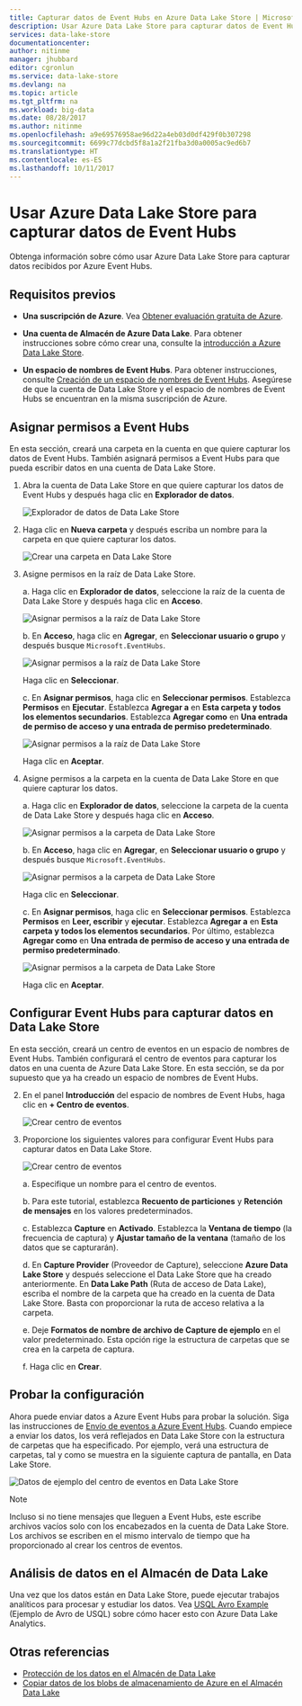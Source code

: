 ```yaml
---
title: Capturar datos de Event Hubs en Azure Data Lake Store | Microsoft Docs
description: Usar Azure Data Lake Store para capturar datos de Event Hubs
services: data-lake-store
documentationcenter: 
author: nitinme
manager: jhubbard
editor: cgronlun
ms.service: data-lake-store
ms.devlang: na
ms.topic: article
ms.tgt_pltfrm: na
ms.workload: big-data
ms.date: 08/28/2017
ms.author: nitinme
ms.openlocfilehash: a9e69576958ae96d22a4eb03d0df429f0b307298
ms.sourcegitcommit: 6699c77dcbd5f8a1a2f21fba3d0a0005ac9ed6b7
ms.translationtype: HT
ms.contentlocale: es-ES
ms.lasthandoff: 10/11/2017
---
```

# <a name="use-azure-data-lake-store-to-capture-data-from-event-hubs"></a>Usar Azure Data Lake Store para capturar datos de Event Hubs

Obtenga información sobre cómo usar Azure Data Lake Store para capturar datos recibidos por Azure Event Hubs.

## <a name="prerequisites"></a>Requisitos previos

* **Una suscripción de Azure**. Vea [Obtener evaluación gratuita de Azure](https://azure.microsoft.com/pricing/free-trial/).

* **Una cuenta de Almacén de Azure Data Lake**. Para obtener instrucciones sobre cómo crear una, consulte la [introducción a Azure Data Lake Store](data-lake-store-get-started-portal.md).

*  **Un espacio de nombres de Event Hubs**. Para obtener instrucciones, consulte [Creación de un espacio de nombres de Event Hubs](../event-hubs/event-hubs-create.md#create-an-event-hubs-namespace). Asegúrese de que la cuenta de Data Lake Store y el espacio de nombres de Event Hubs se encuentran en la misma suscripción de Azure.


## <a name="assign-permissions-to-event-hubs"></a>Asignar permisos a Event Hubs

En esta sección, creará una carpeta en la cuenta en que quiere capturar los datos de Event Hubs. También asignará permisos a Event Hubs para que pueda escribir datos en una cuenta de Data Lake Store. 

1. Abra la cuenta de Data Lake Store en que quiere capturar los datos de Event Hubs y después haga clic en **Explorador de datos**.

    ![Explorador de datos de Data Lake Store](./media/data-lake-store-archive-eventhub-capture/data-lake-store-open-data-explorer.png "Explorador de datos de Data Lake Store")

2.  Haga clic en **Nueva carpeta** y después escriba un nombre para la carpeta en que quiere capturar los datos.

    ![Crear una carpeta en Data Lake Store](./media/data-lake-store-archive-eventhub-capture/data-lake-store-create-new-folder.png "Crear una carpeta en Data Lake Store")

3. Asigne permisos en la raíz de Data Lake Store. 

    a. Haga clic en **Explorador de datos**, seleccione la raíz de la cuenta de Data Lake Store y después haga clic en **Acceso**.

    ![Asignar permisos a la raíz de Data Lake Store](./media/data-lake-store-archive-eventhub-capture/data-lake-store-assign-permissions-to-root.png "Asignar permisos a la raíz de Data Lake Store")

    b. En **Acceso**, haga clic en **Agregar**, en **Seleccionar usuario o grupo** y después busque `Microsoft.EventHubs`. 

    ![Asignar permisos a la raíz de Data Lake Store](./media/data-lake-store-archive-eventhub-capture/data-lake-store-assign-eventhub-sp.png "Asignar permisos a la raíz de Data Lake Store")
    
    Haga clic en **Seleccionar**.

    c. En **Asignar permisos**, haga clic en **Seleccionar permisos**. Establezca **Permisos** en **Ejecutar**. Establezca **Agregar a** en **Esta carpeta y todos los elementos secundarios**. Establezca **Agregar como** en **Una entrada de permiso de acceso y una entrada de permiso predeterminado**.

    ![Asignar permisos a la raíz de Data Lake Store](./media/data-lake-store-archive-eventhub-capture/data-lake-store-assign-eventhub-sp1.png "Asignar permisos a la raíz de Data Lake Store")

    Haga clic en **Aceptar**.

4. Asigne permisos a la carpeta en la cuenta de Data Lake Store en que quiere capturar los datos.

    a. Haga clic en **Explorador de datos**, seleccione la carpeta de la cuenta de Data Lake Store y después haga clic en **Acceso**.

    ![Asignar permisos a la carpeta de Data Lake Store](./media/data-lake-store-archive-eventhub-capture/data-lake-store-assign-permissions-to-folder.png "Asignar permisos a la carpeta de Data Lake Store")

    b. En **Acceso**, haga clic en **Agregar**, en **Seleccionar usuario o grupo** y después busque `Microsoft.EventHubs`. 

    ![Asignar permisos a la carpeta de Data Lake Store](./media/data-lake-store-archive-eventhub-capture/data-lake-store-assign-eventhub-sp.png "Asignar permisos a la carpeta de Data Lake Store")
    
    Haga clic en **Seleccionar**.

    c. En **Asignar permisos**, haga clic en **Seleccionar permisos**. Establezca **Permisos** en **Leer, escribir** y **ejecutar**. Establezca **Agregar a** en **Esta carpeta y todos los elementos secundarios**. Por último, establezca **Agregar como** en **Una entrada de permiso de acceso y una entrada de permiso predeterminado**.

    ![Asignar permisos a la carpeta de Data Lake Store](./media/data-lake-store-archive-eventhub-capture/data-lake-store-assign-eventhub-sp-folder.png "Asignar permisos a la carpeta de Data Lake Store")
    
    Haga clic en **Aceptar**. 

## <a name="configure-event-hubs-to-capture-data-to-data-lake-store"></a>Configurar Event Hubs para capturar datos en Data Lake Store

En esta sección, creará un centro de eventos en un espacio de nombres de Event Hubs. También configurará el centro de eventos para capturar los datos en una cuenta de Azure Data Lake Store. En esta sección, se da por supuesto que ya ha creado un espacio de nombres de Event Hubs.

2. En el panel **Introducción** del espacio de nombres de Event Hubs, haga clic en **+ Centro de eventos**.

    ![Crear centro de eventos](./media/data-lake-store-archive-eventhub-capture/data-lake-store-create-event-hub.png "Crear centro de eventos")

3. Proporcione los siguientes valores para configurar Event Hubs para capturar datos en Data Lake Store.

    ![Crear centro de eventos](./media/data-lake-store-archive-eventhub-capture/data-lake-store-configure-eventhub.png "Crear centro de eventos")

    a. Especifique un nombre para el centro de eventos.
    
    b. Para este tutorial, establezca **Recuento de particiones** y **Retención de mensajes** en los valores predeterminados.
    
    c. Establezca **Capture** en **Activado**. Establezca la **Ventana de tiempo** (la frecuencia de captura) y **Ajustar tamaño de la ventana** (tamaño de los datos que se capturarán). 
    
    d. En **Capture Provider** (Proveedor de Capture), seleccione **Azure Data Lake Store** y después seleccione el Data Lake Store que ha creado anteriormente. En **Data Lake Path** (Ruta de acceso de Data Lake), escriba el nombre de la carpeta que ha creado en la cuenta de Data Lake Store. Basta con proporcionar la ruta de acceso relativa a la carpeta.

    e. Deje **Formatos de nombre de archivo de Capture de ejemplo** en el valor predeterminado. Esta opción rige la estructura de carpetas que se crea en la carpeta de captura.

    f. Haga clic en **Crear**.

## <a name="test-the-setup"></a>Probar la configuración

Ahora puede enviar datos a Azure Event Hubs para probar la solución. Siga las instrucciones de [Envío de eventos a Azure Event Hubs](../event-hubs/event-hubs-dotnet-framework-getstarted-send.md). Cuando empiece a enviar los datos, los verá reflejados en Data Lake Store con la estructura de carpetas que ha especificado. Por ejemplo, verá una estructura de carpetas, tal y como se muestra en la siguiente captura de pantalla, en Data Lake Store.

![Datos de ejemplo del centro de eventos en Data Lake Store](./media/data-lake-store-archive-eventhub-capture/data-lake-store-eventhub-data-sample.png "Datos de ejemplo del centro de eventos en Data Lake Store")

> [!NOTE]
> Incluso si no tiene mensajes que lleguen a Event Hubs, este escribe archivos vacíos solo con los encabezados en la cuenta de Data Lake Store. Los archivos se escriben en el mismo intervalo de tiempo que ha proporcionado al crear los centros de eventos.
> 
>

## <a name="analyze-data-in-data-lake-store"></a>Análisis de datos en el Almacén de Data Lake

Una vez que los datos están en Data Lake Store, puede ejecutar trabajos analíticos para procesar y estudiar los datos. Vea [USQL Avro Example](https://github.com/Azure/usql/tree/master/Examples/AvroExamples) (Ejemplo de Avro de USQL) sobre cómo hacer esto con Azure Data Lake Analytics.
  

## <a name="see-also"></a>Otras referencias
* [Protección de los datos en el Almacén de Data Lake](data-lake-store-secure-data.md)
* [Copiar datos de los blobs de almacenamiento de Azure en el Almacén Data Lake](data-lake-store-copy-data-azure-storage-blob.md)

